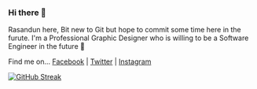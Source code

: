 ### Hi there 👋

Rasandun here, 
Bit new to Git but hope to commit some time here in the furute.
I'm a Professional Graphic Designer who is willing to be a Software Engineer in the future 🙂 

Find me on...
[Facebook](https://www.facebook.com/rasandun.perera.9) | [Twitter](www.twitter.com/rasandunp) | [Instagram](www.instagram.com/astrorasandun) 

[![GitHub Streak](https://github-readme-streak-stats.herokuapp.com?user=RasandunSP&theme=dark&hide_border=true&date_format=M%20j%5B%2C%20Y%5D)](https://git.io/streak-stats)


